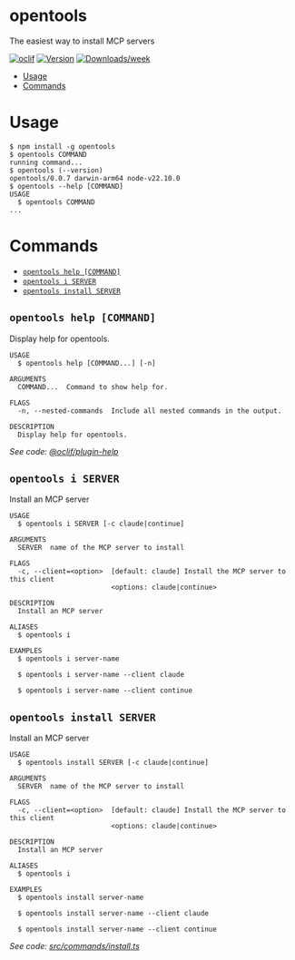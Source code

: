 opentools
=================

The easiest way to install MCP servers


[![oclif](https://img.shields.io/badge/cli-oclif-brightgreen.svg)](https://oclif.io)
[![Version](https://img.shields.io/npm/v/opentools.svg)](https://npmjs.org/package/opentools)
[![Downloads/week](https://img.shields.io/npm/dw/opentools.svg)](https://npmjs.org/package/opentools)


<!-- toc -->
* [Usage](#usage)
* [Commands](#commands)
<!-- tocstop -->
# Usage
<!-- usage -->
```sh-session
$ npm install -g opentools
$ opentools COMMAND
running command...
$ opentools (--version)
opentools/0.0.7 darwin-arm64 node-v22.10.0
$ opentools --help [COMMAND]
USAGE
  $ opentools COMMAND
...
```
<!-- usagestop -->
# Commands
<!-- commands -->
* [`opentools help [COMMAND]`](#opentools-help-command)
* [`opentools i SERVER`](#opentools-i-server)
* [`opentools install SERVER`](#opentools-install-server)

## `opentools help [COMMAND]`

Display help for opentools.

```
USAGE
  $ opentools help [COMMAND...] [-n]

ARGUMENTS
  COMMAND...  Command to show help for.

FLAGS
  -n, --nested-commands  Include all nested commands in the output.

DESCRIPTION
  Display help for opentools.
```

_See code: [@oclif/plugin-help](https://github.com/oclif/plugin-help/blob/v6.2.19/src/commands/help.ts)_

## `opentools i SERVER`

Install an MCP server

```
USAGE
  $ opentools i SERVER [-c claude|continue]

ARGUMENTS
  SERVER  name of the MCP server to install

FLAGS
  -c, --client=<option>  [default: claude] Install the MCP server to this client
                         <options: claude|continue>

DESCRIPTION
  Install an MCP server

ALIASES
  $ opentools i

EXAMPLES
  $ opentools i server-name

  $ opentools i server-name --client claude

  $ opentools i server-name --client continue
```

## `opentools install SERVER`

Install an MCP server

```
USAGE
  $ opentools install SERVER [-c claude|continue]

ARGUMENTS
  SERVER  name of the MCP server to install

FLAGS
  -c, --client=<option>  [default: claude] Install the MCP server to this client
                         <options: claude|continue>

DESCRIPTION
  Install an MCP server

ALIASES
  $ opentools i

EXAMPLES
  $ opentools install server-name

  $ opentools install server-name --client claude

  $ opentools install server-name --client continue
```

_See code: [src/commands/install.ts](https://github.com/opentoolsteam/cli/blob/v0.0.7/src/commands/install.ts)_
<!-- commandsstop -->
